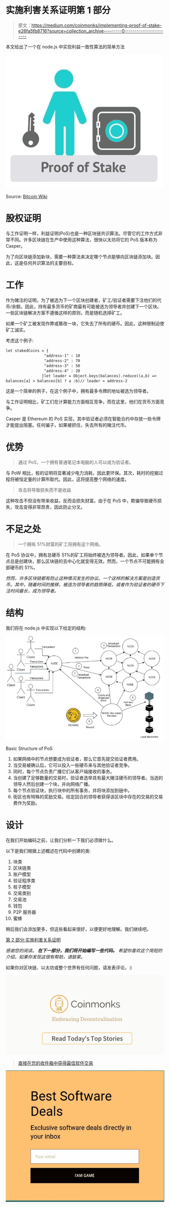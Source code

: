 # 实施利害关系证明第 1 部分

> 原文：<https://medium.com/coinmonks/implementing-proof-of-stake-e26fa5fb8716?source=collection_archive---------0----------------------->

本文给出了一个在 node.js 中实现利益一致性算法的简单方法

![](img/67a3c3a562cf394e00d1dc1fd2774c83.png)

Source: [Bitcoin Wiki](https://en.bitcoinwiki.org/upload/en/images/thumb/e/e5/Proof%E2%80%93of%E2%80%93Stake_%28PoS%29.jpg/500px-Proof%E2%80%93of%E2%80%93Stake_%28PoS%29.jpg)

# **股权证明**

与工作证明一样，利益证明(PoS)也是一种区块链共识算法。尽管它的工作方式非常不同。许多区块链在生产中使用这种算法，很快以太坊将它的 PoS 版本称为 Casper。

为了向区块链添加新块，需要一种算法来决定哪个节点能够向区块链添加块。因此，这是任何共识算法的主要目标。

# 工作

作为赌注的证明，为了被选为下一个区块创建者，矿工/验证者需要下注他们的代币/余额。因此，持有最多货币的矿商最有可能被选为领导者并创建下一个区块。一些区块链解决方案不遵循这样的原则，而是随机选择矿工。

如果一个矿工被发现作弊或篡改一块，它失去了所有的硬币。因此，这种限制迫使矿工诚实。

考虑这个例子:

```
let stakedCoins = { 
                 "address-1" : 10 
                 "address-2" : 70
                 "address-3" : 50
                 "address-4" : 20
                }let leader = Object.keys(balances).reduce((a,b) => balances[a] > balances[b] ? a :b)// leader = address-2
```

这是一个简单的例子，在这个例子中，拥有最多令牌的地址被选为领导者。

与工作证明相比，矿工们在计算能力方面相互竞争，而在这里，他们在货币方面竞争。

Casper 是 Ethereum 的 PoS 实现，其中验证者必须在智能合约中存放一些令牌才能提出阻塞。任何骗子，如果被抓住，失去所有的赌注代币。

# 优势

> 通过 PoS，一个拥有普通笔记本电脑的人可以成为验证者。

与 PoW 相比，桩的证明将显著减少电力消耗，因此更环保。其次，耗时的挖掘过程将被恒定量的计算所取代。因此，这将提高整个网络的速度。

> 攻击将导致损失而不是收益

这种攻击不但没有带来收益，反而会损失财富。由于在 PoS 中，欺骗导致硬币损失，攻击变得非常昂贵，因此防止分叉。

# 不足之处

> 一个拥有 51%财富的矿工将拥有这个网络。

在 PoS 协议中，拥有总硬币 51%的矿工将始终被选为领导者。因此，如果单个节点总是创建块，那么区块链的去中心化就变得无效。然而，一个节点不可能拥有全部硬币的 51%。

*然而，许多区块链都有防止这种情况发生的协议。一个这样的解决方案是创造货币。其中，随着时间的推移，被选为领导者的趋势降低，或者作为验证者的硬币下注时间最长，成为领导者。*

# 结构

我们将在 node.js 中实现以下给定的结构:

![](img/301f47f7bae2e22e1f1d6ae29ad262a3.png)

Basic Structure of PoS

1.  如果网络中的节点想要成为验证者，那么它首先提交验证者费用。
2.  当交易被确认后，它可以投入一些硬币来与其他验证者竞争。
3.  同时，每个节点负责广播它们从客户端接收的事务。
4.  当创建了足够数量的交易时，验证者选举具有最大赌注硬币的领导者。当选的领导人然后创建一个块，并向网络广播。
5.  每个节点验证块，执行块中的所有事务，并将块添加到链中。
6.  街区也有特殊的奖励交易。给定回合的领导者获得该区块中存在的交易的交易费作为奖励。

# 设计

在我们开始编码之前，让我们分析一下我们必须做什么。

以下是我们根据上述概述在代码中创建的类:

1.  块类
2.  区块链类
3.  账户模型
4.  验证程序类
5.  桩子模型
6.  交易类别
7.  交易池
8.  钱包
9.  P2P 服务器
10.  蜜蜂

稍后我们会添加更多，但这些看起来很好，以便更好地理解。我们继续吧。

[第 2 部分:实施利害关系证明](/coinmonks/implementing-proof-of-stake-part-2-748156d5c85e)

*感谢您的阅读。* ***在下一部分，我们将开始编写一些代码。*** *希望你喜欢这个简短的介绍。如果你发现这很有帮助，请鼓掌。*

如果你对区块链、以太坊或整个世界有任何问题，请发表评论。:)

[![](img/449450761cd76f44f9ae574333f9e9af.png)](http://bit.ly/2G71Sp7)

> [直接在您的收件箱中获得最佳软件交易](https://coincodecap.com/?utm_source=coinmonks)

[![](img/7c0b3dfdcbfea594cc0ae7d4f9bf6fcb.png)](https://coincodecap.com/?utm_source=coinmonks)